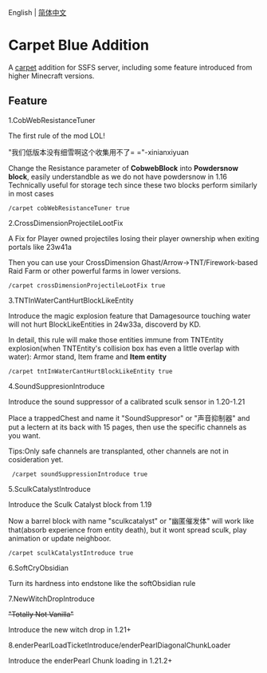 English | [简体中文](README_CN.md)

# Carpet Blue Addition

A [carpet](https://github.com/gnembon/fabric-carpet) addition for SSFS server, including some feature introduced from higher Minecraft versions.

## Feature

1.CobWebResistanceTuner

The first rule of the mod LOL!

"我们低版本没有细雪啊这个收集用不了= ="-xinianxiyuan

Change the Resistance parameter of **CobwebBlock** into **Powdersnow block**, easily understandble as we do not have powdersnow in 1.16
Technically useful for storage tech since these two blocks perform similarly in most cases

```
/carpet cobWebResistanceTuner true
```

2.CrossDimensionProjectileLootFix

A Fix for Player owned projectiles losing their player ownership when exiting portals like 23w41a

Then you can use your CrossDimension Ghast/Arrow->TNT/Firework-based Raid Farm or other powerful farms in lower versions.

```
/carpet crossDimensionProjectileLootFix true
```

3.TNTInWaterCantHurtBlockLikeEntity

Introduce the magic explosion feature that Damagesource touching water will not hurt BlockLikeEntities in 24w33a, discoverd by KD.

In detail, this rule will make those entities immune from TNTEntity explosion(when TNTEntity's collision box has even a little overlap with water):
Armor stand, Item frame and **Item entity**

```
/carpet tntInWaterCantHurtBlockLikeEntity true
```

4.SoundSuppresionIntroduce

Introduce the sound suppressor of a calibrated sculk sensor in 1.20-1.21

Place a trappedChest and name it "SoundSuppresor" or "声音抑制器" and put a lectern at its back with 15 pages, then use the specific channels as you want.

Tips:Only safe channels are transplanted, other channels are not in cosideration yet.

```
 /carpet soundSuppressionIntroduce true
```

5.SculkCatalystIntroduce

Introduce the Sculk Catalyst block from 1.19

Now a barrel block with name "sculkcatalyst" or "幽匿催发体" will work like that(absorb experience from entity death), but it wont spread sculk, play animation or update neighboor.

```
/carpet sculkCatalystIntroduce true
```

6.SoftCryObsidian

Turn its hardness into endstone like the softObsidian rule

7.NewWitchDropIntroduce

<del>"Totally Not Vanilla"</del>

Introduce the new witch drop in 1.21+

8.enderPearlLoadTicketIntroduce/enderPearlDiagonalChunkLoader

Introduce the enderPearl Chunk loading in 1.21.2+
